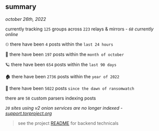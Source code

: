 
## summary
_october 26th, 2022_

currently tracking `125` groups across `223` relays & mirrors - _`68` currently online_

⏲ there have been `4` posts within the `last 24 hours`

🦈 there have been `197` posts within the `month of october`

🪐 there have been `654` posts within the `last 90 days`

🏚 there have been `2736` posts within the `year of 2022`

🦕 there have been `5022` posts `since the dawn of ransomwatch`

there are `58` custom parsers indexing posts

_`20` sites using v2 onion services are no longer indexed - [support.torproject.org](https://support.torproject.org/onionservices/v2-deprecation/)_

> see the project [README](https://github.com/joshhighet/ransomwatch#ransomwatch--) for backend technicals
